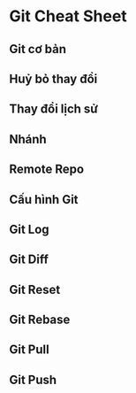 # Git Cheat Sheet

## Git cơ bản

## Huỷ bỏ thay đổi

## Thay đổi lịch sử

## Nhánh

## Remote Repo

## Cấu hình Git

## Git Log

## Git Diff

## Git Reset

## Git Rebase

## Git Pull

## Git Push
